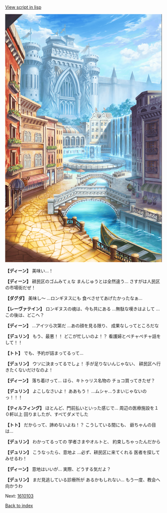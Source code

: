 [View script in lisp](../scripts/1610102.txt)

![006_town.png](../images/backgrounds/006_town.png)

**【ディーン】**
美味い…！

**【ディーン】**
耕民区のゴムみてぇな
まんじゅうとは全然違う…
さすがは人民区の市場街だぜ！

**【ダグダ】**
美味し～
…ロンギヌスにも
食べさせてあげたかったなぁ…

**【レーヴァテイン】**
ロンギヌスの魂は、今も共にある
…無駄な嘆きはよして
…この後は、どこへ？

**【ディーン】**
…アイツら次第だ
…あの顔を見る限り、
成果なしってところだな

**【デュリン】**
もう、最悪！！
どこが忙しいのよ！？
看護婦とペチャペチャ話をして！！

**【トト】**
でも、予約が詰まってるって…

**【デュリン】**
ウソに決まってるでしょ！
手が足りないんじゃない、
耕民区へ行きたくないだけなのよ！

**【ディーン】**
落ち着けって…
ほら、キトゥリス名物の
チョコ買ってきたぜ？

**【デュリン】**
よこしなさいよ！
ああもう！
…ムシャ…うまいじゃないのっ！！！

**【ティルフィング】**
ほとんど、門前払いといった感じで…
周辺の医療施設を１０軒以上
回りましたが、すべてダメでした

**【トト】**
だからって、諦めないよね！？
こうしている間にも、
爺ちゃんの目は…

**【デュリン】**
わかってるっての
学者さまやオルトと、
約束しちゃったんだから

**【デュリン】**
こうなったら、意地よ
…必ず、耕民区に来てくれる
医者を探してみせるわ！

**【ディーン】**
意地はいいが…
実際、どうする気だよ？

**【デュリン】**
まだ見逃している診療所が
あるかもしれない…
もう一度、教会へ向かうわ

Next: [1610103](1610103.md)

[Back to index](index.md)

